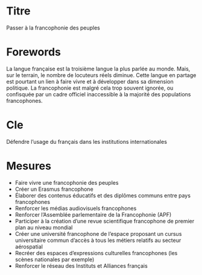 # Titre

Passer à la francophonie des peuples
# Forewords

La langue française est la troisième langue la plus parlée au monde. Mais, sur le terrain, le nombre de locuteurs réels diminue. Cette langue en partage est pourtant un lien à faire vivre et à développer dans sa dimension politique. La francophonie est malgré cela trop souvent ignorée, ou confisquée par un cadre officiel inaccessible à la majorité des populations francophones.

# Cle

Défendre l’usage du français dans les institutions internationales
# Mesures

* Faire vivre une francophonie des peuples
* Créer un Erasmus francophone
* Élaborer des contenus éducatifs et des diplômes communs entre pays francophones
* Renforcer les médias audiovisuels francophones
* Renforcer l’Assemblée parlementaire de la Francophonie (APF)
* Participer à la création d’une revue scientifique francophone de premier plan au niveau mondial
* Créer une université francophone de l’espace proposant un cursus universitaire commun d’accès à tous les métiers relatifs au secteur aérospatial
* Recréer des espaces d’expressions culturelles francophones (les scènes nationales par exemple)
* Renforcer le réseau des Instituts et Alliances français